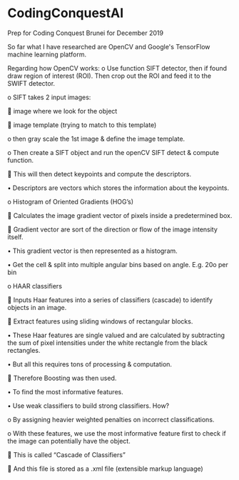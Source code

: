 # CodingConquestAI
Prep for Coding Conquest Brunei for December 2019

So far what I have researched are OpenCV and Google's TensorFlow machine learning platform.

Regarding how OpenCV works: 
o	 Use function SIFT detector, then if found draw region of interest (ROI). Then crop out the ROI and feed it to the SWIFT detector.

o	SIFT takes 2 input images: 

	image where we look for the object

  	image template (trying to match to this template)
  
o	then gray scale the 1st image & define the image template.

o	Then create a SIFT object and run the openCV SIFT detect & compute function.

  	This will then detect keypoints and compute the descriptors.
  
   •	Descriptors are vectors which stores the information about the keypoints.
    
o	Histogram of Oriented Gradients (HOG’s)

  	 Calculates the image gradient vector of pixels inside a predetermined box.
  
  	Gradient vector are sort of the direction or flow of the image intensity itself.
  
   •	This gradient vector is then represented as a histogram.
    
   •	Get the cell & split into multiple angular bins based on angle. E.g. 20o per bin
    
o	HAAR classifiers

  	Inputs Haar features into a series of classifiers (cascade) to identify objects in an image.
  
  	Extract features using sliding windows of rectangular blocks.
  
   •	These Haar features are single valued and are calculated by subtracting the sum of pixel intensities under the white rectangle from the black rectangles.
    
   •	But all this requires tons of processing & computation.
    
  	Therefore Boosting was then used.
  
   •	To find the most informative features.
    
   •	Use weak classifiers to build strong classifiers. How?
    
o	By assigning heavier weighted penalties on incorrect classifications.

o	With these features, we use the most informative feature first to check if the image can potentially have the object.

  	This is called “Cascade of Classifiers”
  
  	And this file is stored as a .xml file (extensible markup language)
  
